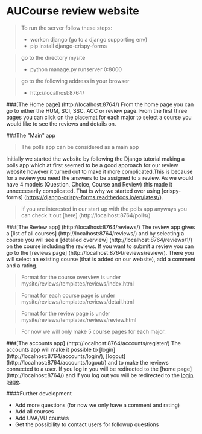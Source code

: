 # AUCourse review website

> To run the server follow these steps:
>   - workon django (go to a django supporting env)
>   - pip install django-crispy-forms

> go to the directory mysite
>   - python manage.py runserver 0:8000

> go to the following address in your browser
>   - http://localhost:8764/


###[The Home page] (http://localhost:8764/)
From the home page you can go to either the HUM, SCI, SSC, ACC or review page. From the first three pages you can click on the placemat for each major to select a course you would like to see the reviews and details on.

###The "Main" app
> The polls app can be considered as a main app

Initially we started the website by following the Django tutorial making a polls app which at first seemed to be a good approach for our review website however it turned out to make it more complicated.This is because for a review you need the answers to be assigned to a review. As we would have 4 models (Question, Choice, Course and Review) this made it unneccesarily complicated. That is why we started over using [crispy-forms] (https://django-crispy-forms.readthedocs.io/en/latest/).

> If you are interested in our start up with the polls app anyways you can check it out [here] (http://localhost:8764/polls/)

###[The Review app] (http://localhost:8764/reviews/)
The review app gives a [list of all courses] (http://localhost:8764/reviews/) and by selecting a course you will see a [detailed overview] (http://localhost:8764/reviews/1/) on the course including the reviews. If you want to submit a review you can go to the [reviews page] (http://localhost:8764/reviews/review/). There you will select an existing course (that is added on our website), add a comment and a rating.

> Format for the course overview is under mysite/reviews/templates/reviews/index.html

> Format for each course page is under mysite/reviews/templates/reviews/detail.html

> Format for the review page is under mysite/reviews/templates/reviews/review.html

> For now we will only make 5 course pages for each major. 

###[The accounts app] (http://localhost:8764/accounts/register/)
The accounts app will make it possible to [login] (http://localhost:8764/accounts/login/), [logout] (http://localhost:8764/accounts/logout/) and to make the reviews connected to a user. If you log in you will be redirected to the [home page] (http://localhost:8764/) and if you log out you will be redirected to the [login page](http://localhost:8764/accounts/login/).

####Further development
- Add more questions (for now we only have a comment and rating)
- Add all courses
- Add UVA/VU courses
- Get the possibility to contact users for followup questions

